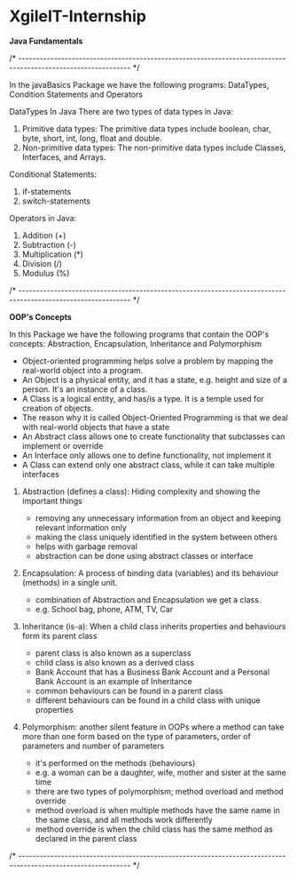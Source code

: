 # XgileIT-Internship
**Java Fundamentals**

/* ------------------------------------------------------------------------------------------------------------- */

In the javaBasics Package we have the following programs:
DataTypes, Condition Statements and Operators

DataTypes In Java
There are two types of data types in Java: 
1. Primitive data types: The primitive data types include boolean, char,
byte, short, int, long, float and double. 
2. Non-primitive data types: The non-primitive data types include Classes,
Interfaces, and Arrays.

Conditional Statements:
1. if-statements
2. switch-statements

Operators in Java:
1. Addition (+)
2. Subtraction (-)
3. Multiplication (*)
4. Division (/)
5. Modulus (%)

/* ------------------------------------------------------------------------------------------------------------- */

**OOP's Concepts**

In this Package we have the following programs that contain the OOP's concepts:
Abstraction, Encapsulation, Inheritance and Polymorphism

- Object-oriented programming helps solve a problem by mapping the real-world object into a program.
- An Object is a physical entity, and it has a state, e.g. height and size of a person. It's an instance of a class.
- A Class is a logical entity, and has/is a type. It is a temple used for creation of objects.
- The reason why it is called Object-Oriented Programming is that we deal with real-world objects that have a state
- An Abstract class allows one to create functionality that subclasses can implement or override
- An Interface only allows one to define functionality, not implement it
- A Class can extend only one abstract class, while it can take multiple interfaces

1. Abstraction (defines a class): Hiding complexity and showing the important things
    - removing any unnecessary information from an object and keeping relevant information only
    - making the class uniquely identified in the system between others
    - helps with garbage removal
    - abstraction can be done using abstract classes or interface

2. Encapsulation: A process of binding data (variables) and its behaviour (methods) in a single unit.
    - combination of Abstraction and Encapsulation we get a class.
    - e.g. School bag, phone, ATM, TV, Car

3. Inheritance (is-a): When a child class inherits properties and behaviours form its parent class
    - parent class is also known as a superclass
    - child class is also known as a derived class
    - Bank Account that has a Business Bank Account and a Personal Bank Account is an example of Inheritance
    - common behaviours can be found in a parent class
    - different behaviours can be found in a child class with unique properties

4. Polymorphism: another silent feature in OOPs where a method can take more than one form based on the type of
   parameters, order of parameters and number of parameters
    - it's performed on the methods (behaviours)
    - e.g. a woman can be a daughter, wife, mother and sister at the same time
    - there are two types of polymorphism; method overload and method override
    - method overload is when multiple methods have the same name in the same class, and all methods work differently
    - method override is when the child class has the same method as declared in the parent class

/* ------------------------------------------------------------------------------------------------------------- */
